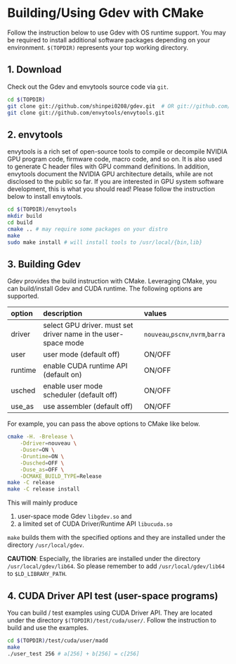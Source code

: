 # Building/Using Gdev with CMake

Follow the instruction below to use Gdev with OS runtime support. You
may be required to install additional software packages depending on
your environment. `$(TOPDIR)` represents your top working directory.

## 1. Download

Check out the Gdev and envytools source code via `git`.

```sh
cd $(TOPDIR)
git clone git://github.com/shinpei0208/gdev.git  # OR git://github.com/CS005/gdev.git
git clone git://github.com/envytools/envytools.git
```

## 2. envytools

envytools is a rich set of open-source tools to compile or decompile
NVIDIA GPU program code, firmware code, macro code, and so on. It is
also used to generate C header files with GPU command definitions.
In addition, envytools document the NVIDIA GPU architecture details,
while are not disclosed to the public so far. If you are interested
in GPU system software development, this is what you should read!
Please follow the instruction below to install envytools.

```sh
cd $(TOPDIR)/envytools
mkdir build
cd build
cmake .. # may require some packages on your distro
make
sudo make install # will install tools to /usr/local/{bin,lib}
```

## 3. Building Gdev

Gdev provides the build instruction with CMake.
Leveraging CMake, you can build/install Gdev and CUDA runtime.
The following options are supported.

| option | description | values |
| :- | :- | :- |
| driver |select GPU driver. must set driver name in the user-space mode| `nouveau`,`pscnv`,`nvrm`,`barra` |
| user | user mode (default off) | ON/OFF |
| runtime | enable CUDA runtime API (default on)| ON/OFF |
| usched | enable user mode scheduler (default off)| ON/OFF |
| use\_as | use assembler (default off)| ON/OFF |

For example, you can pass the above options to CMake like below.

```sh
cmake -H. -Brelease \
    -Ddriver=nouveau \
    -Duser=ON \
    -Druntime=ON \
    -Dusched=OFF \
    -Duse_as=OFF \
    -DCMAKE_BUILD_TYPE=Release
make -C release
make -C release install
```

This will mainly produce

1. user-space mode Gdev `libgdev.so` and
2. a limited set of CUDA Driver/Runtime API `libucuda.so`

`make` builds them with the specified options and they are installed under the directory `/usr/local/gdev`.

__CAUTION__:
Especially, the libraries are installed under the directory `/usr/local/gdev/lib64`.
So please remember to add `/usr/local/gdev/lib64` to `$LD_LIBRARY_PATH`.

## 4. CUDA Driver API test (user-space programs)

You can build / test examples using CUDA Driver API. They are located under the directory `$(TOPDIR)/test/cuda/user/`.
Follow the instruction to build and use the examples.

```sh
cd $(TOPDIR)/test/cuda/user/madd
make
./user_test 256 # a[256] + b[256] = c[256]
```
